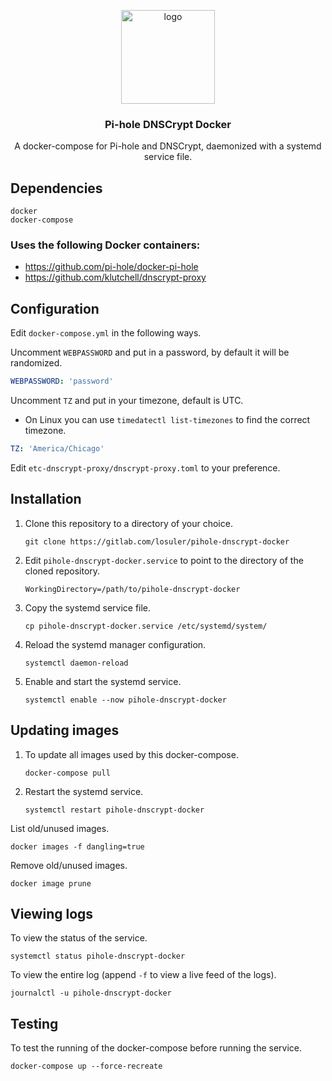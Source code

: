 <div align="center">
<p align="center">
  <a href="https://github.com/losuler/pihole-dnscrypt-docker">
    <img src="img/logo.png" alt="logo" width="150" height="150">
  </a>

  <p align="center">
    <h3 align="center">Pi-hole DNSCrypt Docker</h3>
    <p align="center">
      A docker-compose for Pi-hole and DNSCrypt, daemonized with a systemd service file.
    </p>
  </p>
</p>
</div>

## Dependencies

```
docker
docker-compose
```

### Uses the following Docker containers:

- https://github.com/pi-hole/docker-pi-hole
- https://github.com/klutchell/dnscrypt-proxy

## Configuration

Edit `docker-compose.yml` in the following ways.

Uncomment `WEBPASSWORD` and put in a password, by default it will be randomized.

```yaml
WEBPASSWORD: 'password'
```

Uncomment `TZ` and put in your timezone, default is UTC.

- On Linux you can use `timedatectl list-timezones` to find the correct timezone.

```yaml
TZ: 'America/Chicago'
```

Edit `etc-dnscrypt-proxy/dnscrypt-proxy.toml` to your preference.

## Installation

1. Clone this repository to a directory of your choice.

    ```
    git clone https://gitlab.com/losuler/pihole-dnscrypt-docker
    ```

2. Edit `pihole-dnscrypt-docker.service` to point to the directory of the cloned repository.

    ```
    WorkingDirectory=/path/to/pihole-dnscrypt-docker
    ```

3. Copy the systemd service file.

    ```
    cp pihole-dnscrypt-docker.service /etc/systemd/system/
    ```

4. Reload the systemd manager configuration.

    ```
    systemctl daemon-reload
    ```

5. Enable and start the systemd service.

    ```
    systemctl enable --now pihole-dnscrypt-docker
    ```

## Updating images

1. To update all images used by this docker-compose.

    ```
    docker-compose pull
    ```

2. Restart the systemd service.

    ```
    systemctl restart pihole-dnscrypt-docker
    ```

List old/unused images.

```
docker images -f dangling=true
```

Remove old/unused images.

```
docker image prune
```

## Viewing logs

To view the status of the service.

```
systemctl status pihole-dnscrypt-docker
```

To view the entire log (append `-f` to view a live feed of the logs).

```
journalctl -u pihole-dnscrypt-docker
```

## Testing

To test the running of the docker-compose before running the service.

```
docker-compose up --force-recreate
```
